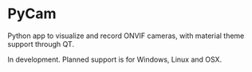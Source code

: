 # PyCam

Python app to visualize and record ONVIF cameras, with material theme support through QT.

In development. Planned support is for Windows, Linux and OSX.

